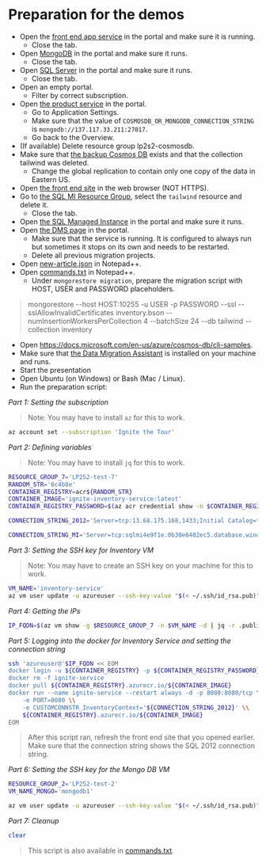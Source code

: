 # Preparation for the demos

- Open the [front end app service](http://gslb.ch/ignite-tour-setup-01) in the portal and make sure it is running.
    - Close the tab.
- Open [MongoDB](http://gslb.ch/ignite-tour-setup-02) in the portal and make sure it runs.
    - Close the tab.
- Open [SQL Server](http://gslb.ch/ignite-tour-setup-03) in the portal and make sure it runs.
    - Close the tab.
- Open an empty portal.
    - Filter by correct subscription.
- Open [the product service](http://gslb.ch/ignite-tour-setup-04) in the portal.
    - Go to Application Settings.
    - Make sure that the value of `COSMOSDB_OR_MONGODB_CONNECTION_STRING` is `mongodb://137.117.33.211:27017`.
	- Go back to the Overview.
- (If available) Delete resource group lp2s2-cosmosdb.
- Make sure that [the backup Cosmos DB](http://gslb.ch/ignite-tour-setup-05) exists and that the collection tailwind was deleted.
	- Change the global replication to contain only one copy of the data in Eastern US.
- Open [the front end site](http://lp2s2-frontend.azurewebsites.net/) in the web browser (NOT HTTPS).
- Go to [the SQL MI Resource Group](http://gslb.ch/ignite-tour-setup-07), select the `tailwind` resource and delete it.
    - Close the tab.
- Open [the SQL Managed Instance](http://gslb.ch/ignite-tour-setup-08) in the portal and make sure it runs.
- Open [the DMS page](http://gslb.ch/ignite-tour-setup-09) in the portal.
    - Make sure that the service is running. It is configured to always run but sometimes it stops on its own and needs to be restarted.
	- Delete all previous migration projects.
- Open [new-article.json](https://github.com/Azure-Samples/ignite-tour-lp2s2/blob/master/demos/new-article.json) in Notepad++.
- Open [commands.txt](https://github.com/Azure-Samples/ignite-tour-lp2s2/blob/master/demos/commands.txt) in Notepad++.
    - Under `mongorestore migration`, prepare the migration script with HOST, USER and PASSWORD placeholders.

> mongorestore --host HOST:10255 -u USER -p PASSWORD --ssl --sslAllowInvalidCertificates inventory.bson --numInsertionWorkersPerCollection 4 --batchSize 24 --db tailwind --collection inventory

- Open https://docs.microsoft.com/en-us/azure/cosmos-db/cli-samples.
- Make sure that [the Data Migration Assistant](https://www.microsoft.com/en-us/download/details.aspx?id=53595) is installed on your machine and runs.
- Start the presentation
- Open Ubuntu (on Windows) or Bash (Mac / Linux).
- Run the preparation script:

*Part 1: Setting the subscription*

> Note: You may have to install `az` for this to work.

```bash
az account set --subscription 'Ignite the Tour'
```

*Part 2: Defining variables*

> Note: You may have to install `jq` for this to work.

```bash
RESOURCE_GROUP_7='LP2S2-test-7'
RANDOM_STR='6c4b8e'
CONTAINER_REGISTRY=acr${RANDOM_STR}
CONTAINER_IMAGE='ignite-inventory-service:latest'
CONTAINER_REGISTRY_PASSWORD=$(az acr credential show -n $CONTAINER_REGISTRY | jq -r .passwords[0].value)

CONNECTION_STRING_2012='Server=tcp:13.68.175.168,1433;Initial Catalog=tailwind;Persist Security Info=False;User ID=username;Password=d04f69d38b163f60A1!;MultipleActiveResultSets=False;Encrypt=True;TrustServerCertificate=True;Connection Timeout=30;'

CONNECTION_STRING_MI='Server=tcp:sqlmi4e9f1e.0b30e6402ec5.database.windows.net,1433;Initial Catalog=tailwind;Persist Security Info=False;User ID=username;Password=d04f69d38b163f60A1!;MultipleActiveResultSets=False;Encrypt=True;TrustServerCertificate=True;Connection Timeout=30;'
```

*Part 3: Setting the SSH key for Inventory VM*

> Note: You may have to create an SSH key on your machine for this to work.

```bash
VM_NAME='inventory-service'
az vm user update -u azureuser --ssh-key-value "$(< ~/.ssh/id_rsa.pub)" -g $RESOURCE_GROUP_7 -n $VM_NAME
```

*Part 4: Getting the IPs*
```bash
IP_FQDN=$(az vm show -g $RESOURCE_GROUP_7 -n $VM_NAME -d | jq -r .publicIps)
```

*Part 5: Logging into the docker for Inventory Service and setting the connection string*
```bash
ssh 'azureuser@'$IP_FQDN << EOM
docker login -u ${CONTAINER_REGISTRY} -p ${CONTAINER_REGISTRY_PASSWORD} ${CONTAINER_REGISTRY}.azurecr.io
docker rm -f ignite-service
docker pull ${CONTAINER_REGISTRY}.azurecr.io/${CONTAINER_IMAGE}
docker run --name ignite-service --restart always -d -p 8080:8080/tcp \\
    -e PORT=8080 \\
    -e CUSTOMCONNSTR_InventoryContext='${CONNECTION_STRING_2012}' \\
    ${CONTAINER_REGISTRY}.azurecr.io/${CONTAINER_IMAGE}
EOM
```

> After this script ran, refresh the front end site that you opened earlier. Make sure that the connection string shows the SQL 2012 connection string.

*Part 6: Setting the SSH key for the Mongo DB VM*
```bash
RESOURCE_GROUP_2='LP2S2-test-2'
VM_NAME_MONGO='mongodb1'

az vm user update -u azureuser --ssh-key-value "$(< ~/.ssh/id_rsa.pub)" -g $RESOURCE_GROUP_2 -n $VM_NAME_MONGO
```

*Part 7: Cleanup*
```bash
clear
```

> This script is also available in [commands.txt](https://github.com/Azure-Samples/ignite-tour-lp2s2/blob/master/demos/commands.txt).
